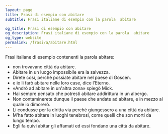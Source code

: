 ```yaml
---
layout: page
title: Frasi di esempio con abitare 
subtitle: Frasi italiane di esempio con la parola  abitare

og_title: Frasi di esempio con abitare 
og_description: Frasi italiane di esempio con la parola  abitare
og_type: website
permalink: /frasi/a/abitare.html
---
```


Frasi italiane di esempio contenenti la parola abitare:


- non trovavano città da abitare.
- Abitare in un luogo impossibile era la salvezza.
- Direte così, perché possiate abitare nel paese di Goscen.
- e io li farò abitare nelle loro case, dice l’Eterno.
- «Andrò ad abitare in un'altra zona» spiegò Mick.
- Hai sempre pensato che potresti abitare addirittura in un albergo.
- Non contaminerete dunque il paese che andate ad abitare, e in mezzo al quale io dimorerò.
- Li condusse per la diritta via perché giungessero a una città da abitare.
- M’ha fatto abitare in luoghi tenebrosi, come quelli che son morti da lungo tempo.
- Egli fa quivi abitar gli affamati ed essi fondano una città da abitare.
